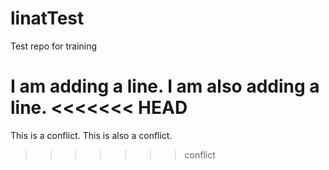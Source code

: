 # linatTest
Test repo for training

I am adding a line. I am also adding a line.
<<<<<<< HEAD
=======

This is a conflict. This is also a conflict.
>>>>>>> conflict
